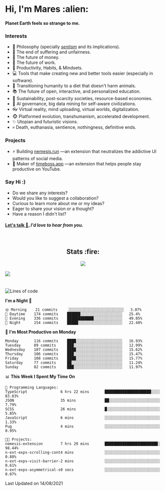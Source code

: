<h1>Hi, I'm Mares :alien:</h1>

#### Planet Earth feels so strange to me.

### **Interests**

- 🌊 Philosophy (specially [_sentism_][sentismmedium] and its implications).
- 🎯 The end of suffering and unfairness.
- 💸 The future of money.
- 💼 The future of work.
- 🧠 Productivity, Habits, & Mindsets.
- 💻 Tools that make creating new and better tools easier (especially in software).
- 🥗 Transitioning humanity to a diet that doesn't harm animals.
- 📚 The future of open, interactive, and personalized education.
- 🌱 Sustainability, post-scarcity societies, resource-based economies.
- 🤖 AI governance, big data mining for self-aware civilizations.
- 👓 Virtual reality, mind uploading, virtual worlds, digitalization.
- 🐵 Platformed evolution, transhumanism, accelerated development.
- ✨ Utopian and futuristic visions.
- 💀 Death, euthanasia, sentience, nothingness, definitive ends.


### **Projects**

- ⚡ Building [nemesis.run](https://nemesis.run) —an extension that neutralizes the addictive UI patterns of social media.
- 💎 Maker of [timeboss.app](https://timeboss.app) —an extension that helps people stay productive on YouTube.


### **Say Hi :)**

- Do we share any interests?
- Would you like to suggest a collaboration?
- Curious to learn more about me or my ideas?
- Eager to share your vision or a thought?
- Have a reason I didn't list?

#### [Let's talk :wave:.](mailto:mareszhar@gmail.com) _I'd love to hear from you_.

[sentismmedium]: https://medium.com/@mareszhar/born-a-prisoner-a-reflection-about-life-its-struggles-and-a-plan-to-escape-d8566ce9b026

<br>

<h2 align="center">Stats :fire:</h2>

<div align="center">
  <img src="https://github-readme-streak-stats.herokuapp.com?user=mareszhar&theme=black-ice&hide_border=true&stroke=FFFFFF15&ring=DF8FFE&fire=DF8FFE&currStreakLabel=DF8FFE&background=1A232A&currStreakNum=86FFAB">
</div>

<!-- Add or remove this: &dates=B1AAB3FF at the end of the streak stats URL if they get bugged and aren't updating -->

<br>

<img src="https://activity-graph.herokuapp.com/graph?username=mareszhar&theme=nord&bg_color=00000000&color=979797&line=DF8FFE&point=00000000&area=true&hide_border=true">

<br>

<h1></h1>

<!--START_SECTION:waka-->
![Lines of code](https://img.shields.io/badge/From%20Hello%20World%20I%27ve%20Written-102953%20lines%20of%20code-blue)

**I'm a Night 🦉** 

```text
🌞 Morning    21 commits     ░░░░░░░░░░░░░░░░░░░░░░░░░   3.07% 
🌆 Daytime    174 commits    ██████░░░░░░░░░░░░░░░░░░░   25.4% 
🌃 Evening    336 commits    ████████████░░░░░░░░░░░░░   49.05% 
🌙 Night      154 commits    █████░░░░░░░░░░░░░░░░░░░░   22.48%

```
📅 **I'm Most Productive on Monday** 

```text
Monday       116 commits    ████░░░░░░░░░░░░░░░░░░░░░   16.93% 
Tuesday      89 commits     ███░░░░░░░░░░░░░░░░░░░░░░   12.99% 
Wednesday    107 commits    ████░░░░░░░░░░░░░░░░░░░░░   15.62% 
Thursday     106 commits    ███░░░░░░░░░░░░░░░░░░░░░░   15.47% 
Friday       108 commits    ████░░░░░░░░░░░░░░░░░░░░░   15.77% 
Saturday     77 commits     ██░░░░░░░░░░░░░░░░░░░░░░░   11.24% 
Sunday       82 commits     ███░░░░░░░░░░░░░░░░░░░░░░   11.97%

```


📊 **This Week I Spent My Time On** 

```text
💬 Programming Languages: 
TypeScript               6 hrs 22 mins       █████████████████████░░░░   83.83% 
JSON                     35 mins             ██░░░░░░░░░░░░░░░░░░░░░░░   7.79% 
SCSS                     26 mins             █░░░░░░░░░░░░░░░░░░░░░░░░   5.85% 
JavaScript               6 mins              ░░░░░░░░░░░░░░░░░░░░░░░░░   1.33% 
Pug                      4 mins              ░░░░░░░░░░░░░░░░░░░░░░░░░   0.95%

🐱‍💻 Projects: 
nemesis-extension        7 hrs 29 mins       ████████████████████████░   98.44% 
n-ext-exps-scrolling-cont4 mins              ░░░░░░░░░░░░░░░░░░░░░░░░░   0.88% 
n-ext-exps-visit-barrier-2 mins              ░░░░░░░░░░░░░░░░░░░░░░░░░   0.61% 
n-ext-exps-asymmetrical-s0 secs              ░░░░░░░░░░░░░░░░░░░░░░░░░   0.07%

```


 Last Updated on 14/08/2021
<!--END_SECTION:waka-->

